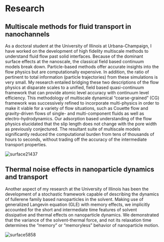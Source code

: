 # Research

## Multiscale methods for fluid transport in nanochannels

As a doctoral student at the University of Illinois at Urbana-Champaign, I have worked on the development of high fidelity multiscale methods to understand fluid flow past solid interfaces. Because of the dominant surface effects at the nanoscale, the classical field based continuum models break down. Particle-based methods offer accurate insights into the flow physics but are computationally expensive. In addition, the ratio of pertinent to total information (particle trajectories) from these simulations is very small. My research entailed bridging these two descriptions of the flow physics at disparate scales to a unified, field based quasi-continuum framework that can provide atomic level accuracy with continuum level efficiency. This methodology of multiscale dynamical “coarse-grained” (CG) framework was successively refined to incorporate multi-physics in order to make it viable for a variety of flow situations, such as Couette flow and gravity-driven flows of single- and multi-component fluids as well as electro-hydrodynamics. Our adsorption based understanding of the flow physics elucidated that the slip length does not change with the pore width as previously conjectured. The resultant suite of multiscale models significantly reduced the computational burden from tens of thousands of hours to seconds, without trading off the accuracy of the intermediate transport properties.

![surface21437](http://publish.illinois.edu/ravibhadauria/files/2016/11/surface21437-e1479315460441.png)



## Thermal noise effects in nanoparticle dynamics and transport

Another aspect of my research at the University of Illinois has been the development of a stochastic framework capable of describing the dynamics of fullerene family based nanoparticles in the solvent. Making use of generalized Langevin equation (GLE) with memory effects, we implicitly accounted for the short and intermediate time features of solvent dissipative and thermal effects on nanoparticle dynamics. We demonstrated that the variance of the solvent-thermal force, and not its relaxation time determines the “memory” or “memoryless” behavior of nanoparticle motion.

![surface5858](http://publish.illinois.edu/ravibhadauria/files/2016/11/surface5858-e1479316104879.png)